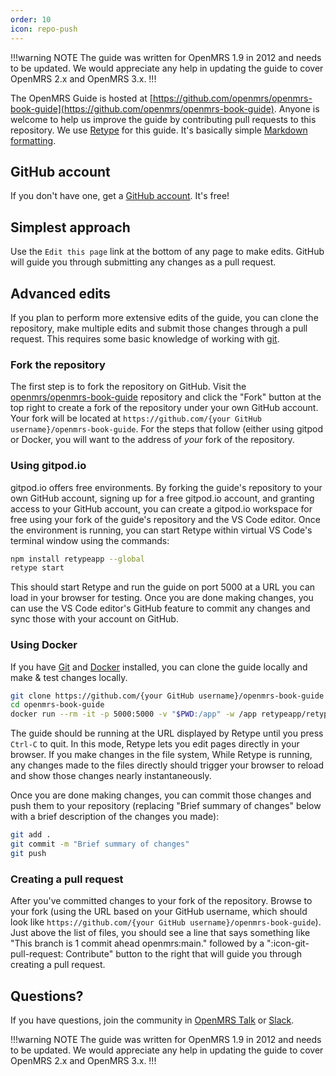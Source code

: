 ```yaml
---
order: 10
icon: repo-push
---
```

!!!warning NOTE
The guide was written for OpenMRS 1.9 in 2012 and needs to be updated. We would appreciate any help in updating the 
guide to cover OpenMRS 2.x and OpenMRS 3.x.
!!!

The OpenMRS Guide is hosted at [https://github.com/openmrs/openmrs-book-guide](https://github.com/openmrs/openmrs-book-guide). 
Anyone is welcome to help us improve the guide by contributing pull requests to this repository. We use [Retype](https://retype.com/) 
for this guide. It's basically simple [Markdown formatting](https://retype.com/guides/formatting/).

## GitHub account

If you don't have one, get a [GitHub account](https://github.com/join). It's free!

## Simplest approach

Use the `Edit this page` link at the bottom of any page to make edits. GitHub will guide you through submitting any changes as a pull request.

## Advanced edits

If you plan to perform more extensive edits of the guide, you can clone the repository, make multiple edits and submit 
those changes through a pull request. This requires some basic knowledge of working with [git](https://www.w3schools.com/git/).

### Fork the repository

The first step is to fork the repository on GitHub. Visit the [openmrs/openmrs-book-guide](https://github.com/openmrs/openmrs-book-guide) 
repository and click the "Fork" button at the top right to create a fork of the repository under your own GitHub account. Your fork will 
be located at `https://github.com/{your GitHub username}/openmrs-book-guide`. For the steps that follow (either using gitpod or Docker,
you will want to the address of _your_ fork of the repository.

### Using gitpod.io

gitpod.io offers free environments. By forking the guide's repository to your own GitHub account, signing up for a free gitpod.io account, 
and granting access to your GitHub account, you can create a gitpod.io workspace for free using your fork of the guide's repository and 
the VS Code editor. Once the environment is running, you can start Retype within virtual VS Code's terminal window using the commands:

```bash
npm install retypeapp --global 
retype start
```

This should start Retype and run the guide on port 5000 at a URL you can load in your browser for testing. Once you are done making 
changes, you can use the VS Code editor's GitHub feature to commit any changes and sync those with your account on GitHub.

### Using Docker

If you have [Git](https://git-scm.com/) and [Docker](https://docker.com/) installed, you can clone the guide locally and make & test
changes locally.

```bash
git clone https://github.com/{your GitHub username}/openmrs-book-guide
cd openmrs-book-guide
docker run --rm -it -p 5000:5000 -v "$PWD:/app" -w /app retypeapp/retype retype start
```

The guide should be running at the URL displayed by Retype until you press `Ctrl-C` to quit. In this mode, Retype lets you edit 
pages directly in your browser. If you make changes in the file system, While Retype is running, any changes made
to the files directly should trigger your browser to reload and show those changes nearly instantaneously.

Once you are done making changes, you can commit those changes and push them to your repository (replacing "Brief summary of 
changes" below with a brief description of the changes you made):

```bash
git add .
git commit -m "Brief summary of changes"
git push
```

### Creating a pull request

After you've committed changes to your fork of the repository. Browse to your fork (using the URL based on your GitHub 
username, which should look like `https://github.com/{your GitHub username}/openmrs-book-guide`). Just above the list of 
files, you should see a line that says something like "This branch is 1 commit ahead openmrs:main." followed by a 
":icon-git-pull-request: Contribute" button to the right that will guide you through creating a pull request.

## Questions?

If you have questions, join the community in [OpenMRS Talk](https://talk.openmrs.org/) or [Slack](http://om.rs/slack).

!!!warning NOTE
The guide was written for OpenMRS 1.9 in 2012 and needs to be updated. We would appreciate any help in updating the 
guide to cover OpenMRS 2.x and OpenMRS 3.x.
!!!

